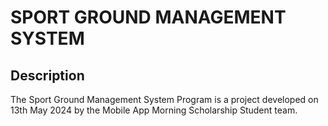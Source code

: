 # SPORT GROUND MANAGEMENT SYSTEM

## Description

The Sport Ground Management System Program is a project developed on 13th May 2024 by the Mobile App Morning Scholarship Student team. 